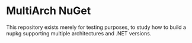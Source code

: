 # MultiArch NuGet
This repository exists merely for testing purposes, to study how to build a nupkg supporting multiple architectures and .NET versions.